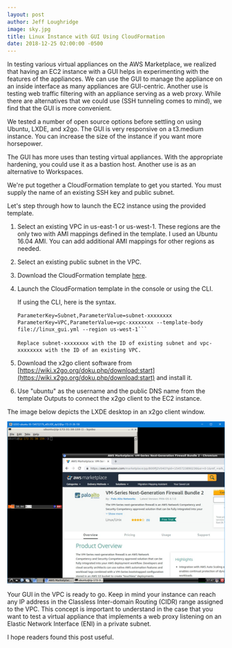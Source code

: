 ```yaml
---
layout: post
author: Jeff Loughridge
image: sky.jpg
title: Linux Instance with GUI Using CloudFormation
date: 2018-12-25 02:00:00 -0500
---
```


In testing various virtual appliances on the AWS Marketplace, we realized that having an EC2 instance with a GUI helps in
experimenting with the features of the appliances. We can use the GUI to manage the appliance on an inside interface
as many appliances are GUI-centric. Another use is testing web traffic filtering with an appliance serving as a web proxy. 
While there are alternatives that we could use (SSH tunneling comes to mind), we find that the GUI is more convenient.

We tested a number of open source options before settling on using Ubuntu, LXDE, and x2go. The GUI is very responsive on
a t3.medium instance. You can increase the size of the instance if you want more horsepower.

The GUI has more uses than testing virtual appliances. With the appropriate hardening, you could use it as a bastion host. Another
use is as an alternative to Workspaces.

We're put together a CloudFormation template to get you started. You must supply the name of an existing SSH key and public subnet.

Let's step through how to launch the EC2 instance using the provided template.

1. Select an existing VPC in us-east-1 or us-west-1. These regions are the only two with AMI mappings defined in the template. I used
an Ubuntu 16.04 AMI. You can add additional AMI mappings for other regions as needed.
2. Select an existing public subnet in the VPC.
3. Download the CloudFormation template [here](/uploads/2018/12/25/linux_gui.yml).
4. Launch the CloudFormation template in the console or using the CLI.

    If using the CLI, here is the syntax.

    ```aws cloudformation create-stack --stack-name linux-gui --parameters ParameterKey=KeyName,ParameterValue=mykey 
    ParameterKey=Subnet,ParameterValue=subnet-xxxxxxxx ParameterKey=VPC,ParameterValue=vpc-xxxxxxxx --template-body 
    file://linux_gui.yml --region us-west-1```

    Replace subnet-xxxxxxxx with the ID of existing subnet and vpc-xxxxxxxx with the ID of an existing VPC.

5. Download the x2go client software from [https://wiki.x2go.org/doku.php/download:start](https://wiki.x2go.org/doku.php/download:start) 
and install it.

6. Use "ubuntu" as the username and the public DNS name from the template Outputs to connect the x2go client to 
the EC2 instance. 

The image below depicts the LXDE desktop in an x2go client window.

![LXDE desktop](/uploads/2018/12/25/x2go.PNG)

Your GUI in the VPC is ready to go. Keep in mind your instance can reach any IP address in the Classless Inter-domain Routing 
(CIDR) range assigned to the VPC. This concept is important to understand in the case that you want to test a virtual appliance
that implements a web proxy listening on an Elastic Network Interface (ENI) in a private subnet.

I hope readers found this post useful. 
